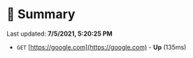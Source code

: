 # 📖 Summary
Last updated: **7/5/2021, 5:20:25 PM**

- `GET` [https://google.com](https://google.com) - **Up** (135ms)
